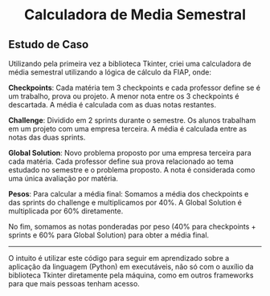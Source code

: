 <h1 align="center"> Calculadora de Media Semestral </h1>

## Estudo de Caso

Utilizando pela primeira vez a biblioteca Tkinter, criei uma calculadora de média semestral utilizando a lógica de cálculo da FIAP, onde:

**Checkpoints**:
Cada matéria tem 3 checkpoints e cada professor define se é um trabalho, prova ou projeto.
A menor nota entre os 3 checkpoints é descartada.
A média é calculada com as duas notas restantes.

**Challenge**:
Dividido em 2 sprints durante o semestre.
Os alunos trabalham em um projeto com uma empresa terceira.
A média é calculada entre as notas das duas sprints.

**Global Solution**:
Novo problema proposto por uma empresa terceira para cada matéria.
Cada professor define sua prova relacionado ao tema estudado no semestre e o problema proposto.
A nota é considerada como uma única avaliação por matéria.

**Pesos**:
Para calcular a média final:
Somamos a média dos checkpoints e das sprints do challenge e multiplicamos por 40%.
A Global Solution é multiplicada por 60% diretamente.

No fim, somamos as notas ponderadas por peso (40% para checkpoints + sprints e 60% para Global Solution) para obter a média final.

------

O intuito é utilizar este código para seguir em aprendizado sobre a aplicação da linguagem (Python) em executáveis, não só com o auxílio da biblioteca Tkinter diretamente pela máquina, como em outros frameworks para que mais pessoas tenham acesso.

